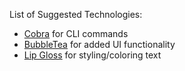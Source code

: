List of Suggested Technologies:
* [Cobra](https://github.com/spf13/cobra) for CLI commands
* [BubbleTea](https://github.com/charmbracelet/bubbletea) for added UI functionality
* [Lip Gloss](https://github.com/charmbracelet/lipgloss) for styling/coloring text
